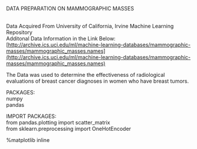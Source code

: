 DATA PREPARATION ON MAMMOGRAPHIC MASSES


<br>Data Acquired From University of California, Irvine Machine Learning Repository
<br>Additonal Data Information in the Link Below:
<br>
[http://archive.ics.uci.edu/ml/machine-learning-databases/mammographic-masses/mammographic_masses.names](http://archive.ics.uci.edu/ml/machine-learning-databases/mammographic-masses/mammographic_masses.names)

The Data was used to determine the effectiveness of radiological evaluations of breast cancer diagnoses in women who have breast tumors.

PACKAGES:
<br>numpy
<br>pandas

IMPORT PACKAGES:
<br>from pandas.plotting import scatter_matrix
<br>from sklearn.preprocessing import OneHotEncoder

%matplotlib inline
